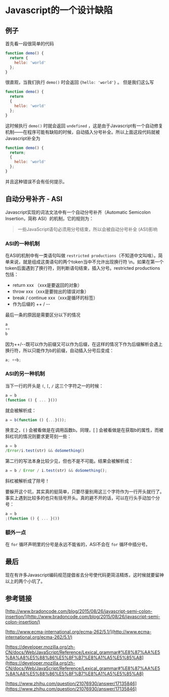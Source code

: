 ﻿# Javascript的一个设计缺陷

## 例子
首先看一段很简单的代码
```js
function demo() {
  return {
    hello: 'world'
  };
}
```
很直观，当我们执行 `demo()` 时会返回 `{hello: 'world'}` 。
但是我们这么写

```js
function demo() {
  return 
  {
    hello: 'world'
  };
}
```

这时候执行 `demo()` 时就会返回 `undefined` ，这是由于Javascript有一个自动修复机制——在程序可能有缺陷的时候，自动插入分号补全。所以上面这段代码就被Javascript补全为
```js
function demo() {
  return;
  {
    hello: 'world'
  };
}
```
并且这种错误不会有任何提示。

## 自动分号补齐 - ASI

Javascript实现的词法文法中有一个自动分号补齐（Automatic Semicolon Insertion，简称 ASI）的机制，它的规则为：
> 一些JavaScript语句必须用分号结束，所以会被自动分号补全 (ASI)影响

### ASI的一种机制
在ASI的机制中有一类语句叫做 `restricted productions`（不知道中文叫啥）。简单来说，就是组成这类语句的两个token当中不允许出现换行符 \n。如果在第一个token后面遇到了换行符，则判断语句结束，插入分号。restricted productions包括：

* return xxx （xxx是要返回的对象）
* throw xxx（xxx是要抛出的错误对象）
* break / continue xxx（xxx是循环的标签）
* 作为后缀的 ++ / --

最后一条的原因是需要区分以下的情况

```js
a
++
b
```

因为++/--既可以作为前缀又可以作为后缀，在这样的情况下作为后缀解析会遇上换行符，所以只能作为b的前缀，自动插入分号后变成：

```js
a; ++b;
```

### ASI的另一种机制

当下一行的开头是 `(`, `[`, `/` 这三个字符之一的时候：

```js
a = b
(function () { ... }())
```

就会被解析成：

```js
a = b(function () {...}());
```

换言之，( ) 会被看做是在调用函数b。同理，[ ] 会被看做是在获取b的属性，而被斜杠坑的情况则要求更苛刻一些：

```js
a = b
/Error/i.test(str) && doSomething()
```

第二行的写法本身比较少见，但也不是不可能。结果会被解析成：

```js
a = b / Error / i.test(str) && doSomething();
```

斜杠被解析成了除号！

要躲开这个坑，其实真的挺简单，只要尽量别用这三个字符作为一行开头就行了。事实上遇到比较多的也只有括号开头。真的避不开的话，可以在行头手动加个分号：

```js
a = b
;(function () { ... }())
```

### 额外一点

在 `for` 循环声明里的分号是永远不能省的，ASI不会在 `for` 循环中插分号。

## 最后

现在有许多Javascript编码规范提倡省去分号使代码更简洁精炼，这时候就要留神以上的两个小坑了。

## 参考链接
[http://www.bradoncode.com/blog/2015/08/26/javascript-semi-colon-insertion/](http://www.bradoncode.com/blog/2015/08/26/javascript-semi-colon-insertion/)

[http://www.ecma-international.org/ecma-262/5.1/](http://www.ecma-international.org/ecma-262/5.1/)

[https://developer.mozilla.org/zh-CN/docs/Web/JavaScript/Reference/Lexical_grammar#%E8%87%AA%E5%8A%A8%E5%88%86%E5%8F%B7%E8%A1%A5%E5%85%A8](https://developer.mozilla.org/zh-CN/docs/Web/JavaScript/Reference/Lexical_grammar#%E8%87%AA%E5%8A%A8%E5%88%86%E5%8F%B7%E8%A1%A5%E5%85%A8)

[https://www.zhihu.com/question/21076930/answer/17135846](https://www.zhihu.com/question/21076930/answer/17135846)